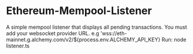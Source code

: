 # Ethereum-Mempool-Listener
A simple mempool listener that displays all pending transactions. 
You must add your websocket provider URL. 
e.g 'wss://eth-mainnet.g.alchemy.com/v2/${process.env.ALCHEMY_API_KEY}
Run: node listener.ts 
